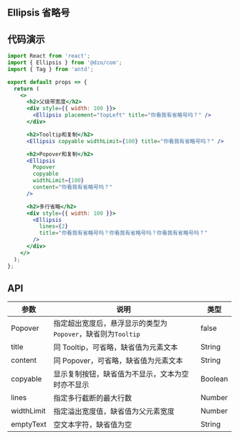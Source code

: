 ## Ellipsis 省略号

## 代码演示

```jsx
import React from 'react';
import { Ellipsis } from '@dzo/com';
import { Tag } from 'antd';

export default props => {
  return (
    <>
      <h2>父级带宽度</h2>
      <div style={{ width: 100 }}>
        <Ellipsis placement="topLeft" title="你看我有省略号吗？" />
      </div>

      <h2>Tooltip和复制</h2>
      <Ellipsis copyable widthLimit={100} title="你看我有省略号吗？" />

      <h2>Popover和复制</h2>
      <Ellipsis
        Popover
        copyable
        widthLimit={100}
        content="你看我有省略号吗？"
      />

      <h2>多行省略</h2>
      <div style={{ width: 100 }}>
        <Ellipsis
          lines={2}
          title="你看我有省略号吗？你看我有省略号吗？你看我有省略号吗？"
        />
      </div>
    </>
  );
};
```

## API

| 参数       | 说明                                                         | 类型    |
| ---------- | ------------------------------------------------------------ | ------- |
| Popover    | 指定超出宽度后，悬浮显示的类型为`Popover`，缺省则为`Tooltip` | false   |
| title      | 同 Tooltip，可省略，缺省值为元素文本                         | String  |
| content    | 同 Popover，可省略，缺省值为元素文本                         | String  |
| copyable   | 显示复制按钮，缺省值为不显示，文本为空时亦不显示             | Boolean |
| lines      | 指定多行截断的最大行数                                       | Number  |
| widthLimit | 指定溢出宽度值，缺省值为父元素宽度                           | Number  |
| emptyText  | 空文本字符，缺省值为空                                       | String  |
